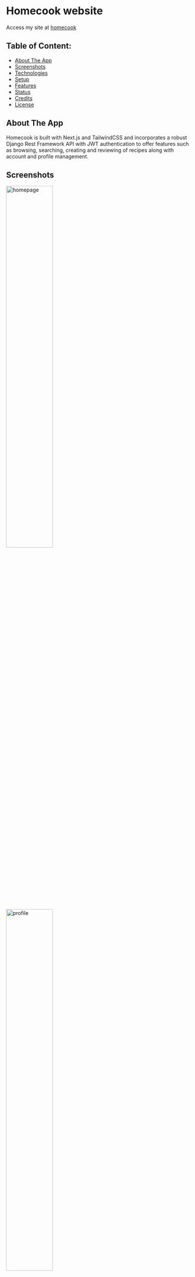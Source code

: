 # Homecook website
Access my site at [homecook](https://homecook-iota.vercel.app/)

## Table of Content:

- [About The App](#about-the-app)
- [Screenshots](#screenshots)
- [Technologies](#technologies)
- [Setup](#setup)
- [Features](#features)
- [Status](#status)
- [Credits](#credits)
- [License](#license)

## About The App
Homecook is built with Next.js and TailwindCSS and incorporates a robust Django Rest Framework API with JWT authentication to offer features such as browsing, searching, creating and reviewing of recipes along with account and profile management.

## Screenshots

<img src="https://res.cloudinary.com/dui608qtq/image/upload/v1678965198/screenshots/homepage-1_etowig.jpg" alt="homepage" style="width:50%;">
<img src="https://res.cloudinary.com/dui608qtq/image/upload/v1678965198/screenshots/profile_ywfkq5.jpg" alt="profile" style="width:50%;">
<img src="https://res.cloudinary.com/dui608qtq/image/upload/v1678965387/screenshots/category-page_bntmep.jpg" alt="profile" style="width:50%;">
<img src="https://res.cloudinary.com/dui608qtq/image/upload/v1678965448/screenshots/single-page_hzkcw4.jpg" alt="profile" style="width:50%;">

## Technologies
- Next.js 13.1.2
- Js-cookie 3.0.1
- TailwindCSS 3.2.4
- Backend using Django, DRF [find here](https://github.com/hagonin/Recipe-api)

## Setup
- Clone this repository
- Open terminal and run `npm install`
- Run `npm run dev`
- Open http://localhost:3000 with your browser to see the result

## Features
* 🔍 Powerful search bar for recipes by name, ingredients
* 🧾 Recipe categories: easily browse and explore recipes by breakfast, lunch, dinner, etc...
* 🙎 Personalized User Profiles : create profile, save favorite recipes
* 🔑 Secure email and password authentication
* 🔓 Password reset and email verification functionality
* ✨ Rating and review recipes
* 📗Backend is built using Django REST framework and can be found [here](https://recipe-api.up.railway.app/)

## Status
Project is: _in progress_ 

## Credits
List of contriubutors:
- [Mi Huynh](huynhmi1209@gmail.com)
- [Ha Gonin](goninha@outlook.fr)

## License
Usage is provided under the [MIT License](http://opensource.org/licenses/mit-license.php). See LICENSE for the full details.

